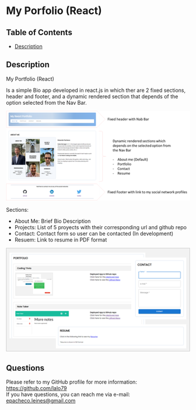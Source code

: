
# My Porfolio (React)  



## Table of Contents
- [Description](#description)
  


## Description  

My Portfolio (React)

Is a simple Bio app developed in react.js in which ther are 2 fixed sections, header and footer, and a dynamic rendered section that depends of the option selected from the Nav Bar.
  
![My Portfolio Main Pic](./src/img/readme-main.png)


Sections:
- About Me: Brief Bio Description
- Projects: List of 5 proyects with their corresponding url and github repo
- Contact: Contact form so user can be contacted (In development)
- Resuem: Link to resume in PDF format


![Portfolio Sections Pic](./src/img/readme-sections.png)

  


## Questions
Please refer to my GitHub profile for more information: https://github.com/lalo79  
If you have questions, you can reach me via e-mail: epacheco.leines@gmail.com   

